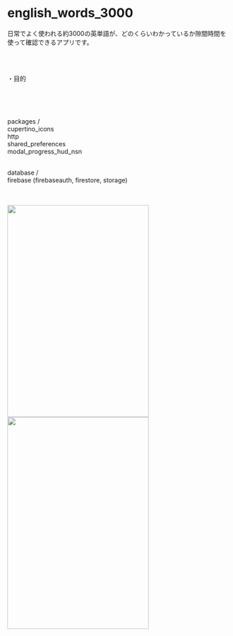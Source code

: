 # english_words_3000

日常でよく使われる約3000の英単語が、どのくらいわかっているか隙間時間を使って確認できるアプリです。

<br />
<br />

・目的<br />

<br />
<br />
<br />

packages /<br />
cupertino_icons<br />
http<br />
shared_preferences<br />
modal_progress_hud_nsn<br />
<br />

database /<br />
firebase (firebaseauth, firestore, storage) 
<br />
<br />
<br />

<img src="https://user-images.githubusercontent.com/79197092/122663193-9bf8a380-d1d3-11eb-8615-5c900074860f.png" width="320" height="480">
<img src="https://user-images.githubusercontent.com/79197092/124226070-6f357c00-db43-11eb-9c27-c6bf2a7429dc.gif" width="320" height="480">
